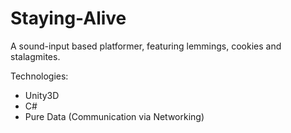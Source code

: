 Staying-Alive
=============

A sound-input based platformer, featuring lemmings, cookies and stalagmites.

Technologies:

- Unity3D
- C#
- Pure Data (Communication via Networking)
